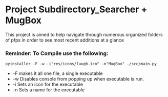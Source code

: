 # Project Subdirectory_Searcher + MugBox
This project is aimed to help navigate through numerous organized folders of pfps in order to see most recent additions at a glance

### Reminder: To Compile use the following:
`pyinstaller -F -w -i"res/icons/laugh.ico" -n"MugBox" ./src/main.py`
 - -F makes it all one file, a single executable
 - -w Disables console from popping up when executable is run.
 - -i Sets an icon for the executable
 - -n Sets a name for the executable